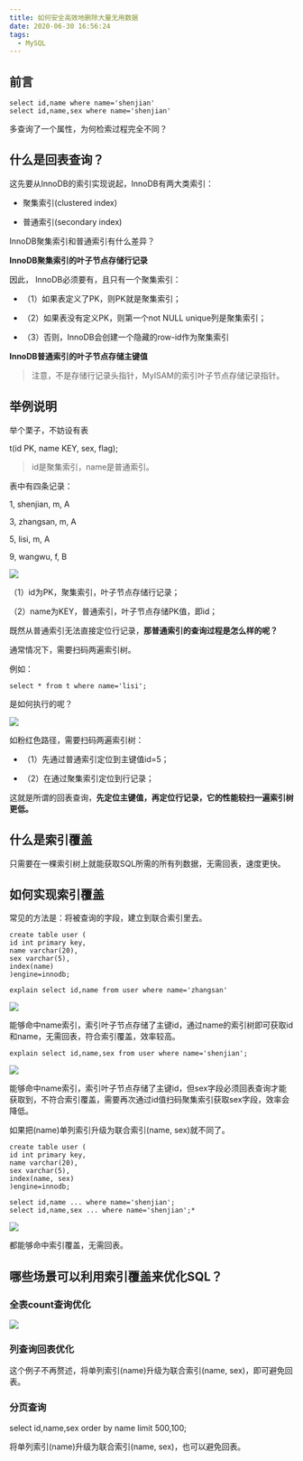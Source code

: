 ```yaml
---
title: 如何安全高效地删除大量无用数据
date: 2020-06-30 16:56:24
tags: 
  - MySQL
---
```

<meta name="referrer" content="no-referrer" />

## 前言

```
select id,name where name='shenjian'
select id,name,sex where name='shenjian'
```

多查询了一个属性，为何检索过程完全不同？

## 什么是回表查询？

这先要从InnoDB的索引实现说起，InnoDB有两大类索引：

- 聚集索引(clustered index)

- 普通索引(secondary index)

InnoDB聚集索引和普通索引有什么差异？

**InnoDB聚集索引的叶子节点存储行记录**

因此， InnoDB必须要有，且只有一个聚集索引：

- （1）如果表定义了PK，则PK就是聚集索引；

- （2）如果表没有定义PK，则第一个not NULL unique列是聚集索引；

- （3）否则，InnoDB会创建一个隐藏的row-id作为聚集索引

**InnoDB普通索引的叶子节点存储主键值**

>注意，不是存储行记录头指针，MyISAM的索引叶子节点存储记录指针。

## 举例说明

举个栗子，不妨设有表

t(id PK, name KEY, sex, flag);

> id是聚集索引，name是普通索引。

表中有四条记录：

1, shenjian, m, A

3, zhangsan, m, A

5, lisi, m, A

9, wangwu, f, B

![](https://upload-images.jianshu.io/upload_images/4459024-8636fab05de6780b?imageMogr2/auto-orient/strip|imageView2/2/w/359/format/webp)

（1）id为PK，聚集索引，叶子节点存储行记录；

（2）name为KEY，普通索引，叶子节点存储PK值，即id；

既然从普通索引无法直接定位行记录，**那普通索引的查询过程是怎么样的呢？**

通常情况下，需要扫码两遍索引树。

例如：
```
select * from t where name='lisi';
```

是如何执行的呢？

![](https://upload-images.jianshu.io/upload_images/4459024-a75e767d0198a6a4?imageMogr2/auto-orient/strip|imageView2/2/w/421/format/webp)

如粉红色路径，需要扫码两遍索引树：

- （1）先通过普通索引定位到主键值id=5；

- （2）在通过聚集索引定位到行记录；

这就是所谓的回表查询，**先定位主键值，再定位行记录，它的性能较扫一遍索引树更低。**

## 什么是索引覆盖

只需要在一棵索引树上就能获取SQL所需的所有列数据，无需回表，速度更快。

## 如何实现索引覆盖

常见的方法是：将被查询的字段，建立到联合索引里去。

```
create table user (
id int primary key,
name varchar(20),
sex varchar(5),
index(name)
)engine=innodb;
```

```
explain select id,name from user where name='zhangsan' 
```
![](https://upload-images.jianshu.io/upload_images/4459024-9e1c684ef3808d5f?imageMogr2/auto-orient/strip|imageView2/2/w/1080/format/webp)

能够命中name索引，索引叶子节点存储了主键id，通过name的索引树即可获取id和name，无需回表，符合索引覆盖，效率较高。

```
explain select id,name,sex from user where name='shenjian';
```

![](https://upload-images.jianshu.io/upload_images/4459024-8dcf28741073e0d0?imageMogr2/auto-orient/strip|imageView2/2/w/1080/format/webp)

能够命中name索引，索引叶子节点存储了主键id，但sex字段必须回表查询才能获取到，不符合索引覆盖，需要再次通过id值扫码聚集索引获取sex字段，效率会降低。

如果把(name)单列索引升级为联合索引(name, sex)就不同了。
```
create table user (
id int primary key,
name varchar(20),
sex varchar(5),
index(name, sex)
)engine=innodb;
```

```
select id,name ... where name='shenjian';
select id,name,sex ... where name='shenjian';*
```

![](https://upload-images.jianshu.io/upload_images/4459024-55b74f7a1cdd1249?imageMogr2/auto-orient/strip|imageView2/2/w/1080/format/webp)

都能够命中索引覆盖，无需回表。

## 哪些场景可以利用索引覆盖来优化SQL？

### 全表count查询优化

![](https://upload-images.jianshu.io/upload_images/4459024-b8363020eca92a88?imageMogr2/auto-orient/strip|imageView2/2/w/986/format/webp)

### 列查询回表优化

这个例子不再赘述，将单列索引(name)升级为联合索引(name, sex)，即可避免回表。

### 分页查询

select id,name,sex order by name limit 500,100;

将单列索引(name)升级为联合索引(name, sex)，也可以避免回表。
